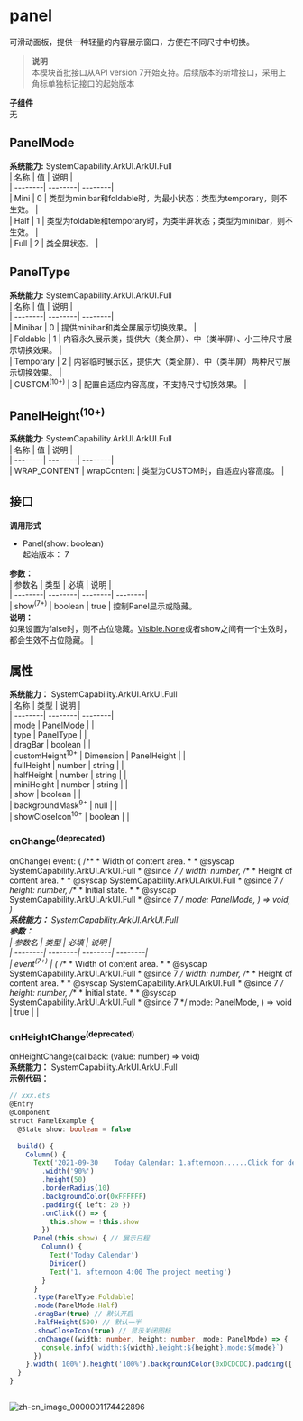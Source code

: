 # panel    
可滑动面板，提供一种轻量的内容展示窗口，方便在不同尺寸中切换。  
> **说明**   
>本模块首批接口从API version 7开始支持。后续版本的新增接口，采用上角标单独标记接口的起始版本  
  
 **子组件**   
无  
    
## PanelMode    
    
 **系统能力:**  SystemCapability.ArkUI.ArkUI.Full    
| 名称 | 值 | 说明 |  
| --------| --------| --------|  
| Mini | 0 | 类型为minibar和foldable时，为最小状态；类型为temporary，则不生效。 |  
| Half | 1 | 类型为foldable和temporary时，为类半屏状态；类型为minibar，则不生效。 |  
| Full | 2 | 类全屏状态。 |  
    
## PanelType    
    
 **系统能力:**  SystemCapability.ArkUI.ArkUI.Full    
| 名称 | 值 | 说明 |  
| --------| --------| --------|  
| Minibar | 0 | 提供minibar和类全屏展示切换效果。 |  
| Foldable | 1 | 内容永久展示类，提供大（类全屏）、中（类半屏）、小三种尺寸展示切换效果。 |  
| Temporary | 2 | 内容临时展示区，提供大（类全屏）、中（类半屏）两种尺寸展示切换效果。 |  
| CUSTOM<sup>(10+)</sup> | 3 | 配置自适应内容高度，不支持尺寸切换效果。 |  
    
## PanelHeight<sup>(10+)</sup>    
    
 **系统能力:**  SystemCapability.ArkUI.ArkUI.Full    
| 名称 | 值 | 说明 |  
| --------| --------| --------|  
| WRAP_CONTENT | wrapContent | 类型为CUSTOM时，自适应内容高度。 |  
    
## 接口  
  
  
    
 **调用形式**     
    
- Panel(show: boolean)    
起始版本： 7    
    
 **参数：**     
| 参数名 | 类型 | 必填 | 说明 |  
| --------| --------| --------| --------|  
| show<sup>(7+)</sup> | boolean | true | 控制Panel显示或隐藏。<br/>**说明：** <br/>如果设置为false时，则不占位隐藏。[Visible.None](ts-universal-attributes-visibility.md)或者show之间有一个生效时，都会生效不占位隐藏。 |  
    
## 属性  
    
 **系统能力：** SystemCapability.ArkUI.ArkUI.Full    
| 名称 | 类型 | 说明 |  
| --------| --------| --------|  
| mode |  PanelMode |  |  
| type |  PanelType |  |  
| dragBar |  boolean |  |  
| customHeight<sup>10+</sup> |  Dimension \| PanelHeight |  |  
| fullHeight |  number \| string |  |  
| halfHeight |  number \| string |  |  
| miniHeight |  number \| string |  |  
| show |  boolean |  |  
| backgroundMask<sup>9+</sup> | null |  |  
| showCloseIcon<sup>10+</sup> |  boolean |  |  
    
### onChange<sup>(deprecated)</sup>    
onChange(     event: (       /**        * Width of content area.        *        * @syscap SystemCapability.ArkUI.ArkUI.Full        * @since 7        */       width: number,        /**        * Height of content area.        *        * @syscap SystemCapability.ArkUI.ArkUI.Full        * @since 7        */       height: number,        /**        * Initial state.        *        * @syscap SystemCapability.ArkUI.ArkUI.Full        * @since 7        */       mode: PanelMode,     ) => void,   )    
 **系统能力：** SystemCapability.ArkUI.ArkUI.Full    
 **参数：**     
| 参数名 | 类型 | 必填 | 说明 |  
| --------| --------| --------| --------|  
| event<sup>(7+)</sup> | (       /**        * Width of content area.        *        * @syscap SystemCapability.ArkUI.ArkUI.Full        * @since 7        */       width: number,        /**        * Height of content area.        *        * @syscap SystemCapability.ArkUI.ArkUI.Full        * @since 7        */       height: number,        /**        * Initial state.        *        * @syscap SystemCapability.ArkUI.ArkUI.Full        * @since 7        */       mode: PanelMode,     ) => void | true |  |  
    
### onHeightChange<sup>(deprecated)</sup>    
onHeightChange(callback: (value: number) => void)    
 **系统能力：** SystemCapability.ArkUI.ArkUI.Full    
 **示例代码：**   
```ts    
// xxx.ets  
@Entry  
@Component  
struct PanelExample {  
  @State show: boolean = false  
  
  build() {  
    Column() {  
      Text('2021-09-30    Today Calendar: 1.afternoon......Click for details')  
        .width('90%')  
        .height(50)  
        .borderRadius(10)  
        .backgroundColor(0xFFFFFF)  
        .padding({ left: 20 })  
        .onClick(() => {  
          this.show = !this.show  
        })  
      Panel(this.show) { // 展示日程  
        Column() {  
          Text('Today Calendar')  
          Divider()  
          Text('1. afternoon 4:00 The project meeting')  
        }  
      }  
      .type(PanelType.Foldable)  
      .mode(PanelMode.Half)  
      .dragBar(true) // 默认开启  
      .halfHeight(500) // 默认一半  
      .showCloseIcon(true) // 显示关闭图标  
      .onChange((width: number, height: number, mode: PanelMode) => {  
        console.info(`width:${width},height:${height},mode:${mode}`)  
      })  
    }.width('100%').height('100%').backgroundColor(0xDCDCDC).padding({ top: 5 })  
  }  
}  
    
```    
  
![zh-cn_image_0000001174422896](figures/zh-cn_image_0000001174422896.gif)  
